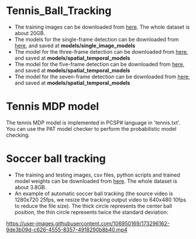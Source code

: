 # Tennis_Ball_Tracking
* The training images can be downloaded from [here](https://mega.nz/file/gF9mBbyK#cQwSaVrrG0EDAnN_l1svjfcHn02be_c-W4g5UBLth5I). The whole dataset is about 20GB.  
* The models for the single-frame detection can be downloaded from [here](https://drive.google.com/file/d/1PNug-KgwoD9mWWg1g8RoCVdF4HQQh8cm/view?usp=sharing), and saved at **models/single_image_models**  
* The model for the three-frame detection can be downloaded from [here](https://drive.google.com/file/d/1-laZJtwzTkGMJv5q7e-MAjShDJiYbUqB/view?usp=sharing), and saved at **models/spatial_temporal_models**  
* The model for the five-frame detection can be downloaded from [here](https://drive.google.com/file/d/1R6PNKrFwL4ZPhR2wJNqpNJh0OXc477Cd/view?usp=sharing), and saved at **models/spatial_temporal_models**  
* The model for the seven-frame detection can be downloaded from [here](https://drive.google.com/file/d/1B2Fn74gqOsID3Ym55uG2-PTwtjaHD59R/view?usp=sharing), and saved at **models/spatial_temporal_models**

# Tennis MDP model
The tennis MDP model is implemented in PCSP# language in 'tennis.txt'. You can use the PAT model checker to perform the probabilistic model checking.

# Soccer ball tracking
* The training and testing images, csv files, python scripts and trained model weights can be downloaded from [here](https://drive.google.com/file/d/1IZ9RJTUu6pnPT3reZWfpe-v2BwfVdsDw/view?usp=sharing). The whole dataset is about 3.8GB.
* An example of automatic soccer ball tracking (the source video is 1280x720 25fps, we resize the tracking output video to 640x480 10fps to reduce the file size). The thick circle represents the center ball position, the thin circle represents twice the standard deviation:

https://user-images.githubusercontent.com/106950169/173296162-9de3b09d-c626-4555-8357-4918290b8b40.mp4
